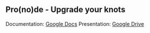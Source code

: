 ## Pro(no)de - Upgrade your knots

Documentation: [Google Docs](https://docs.google.com/document/d/1_qSw3rakNIFVpMq5X3WrAt3hUbJsgGUrAjJJIAk-Nfw/edit?usp=sharing)
Presentation: [Google Drive](https://drive.google.com/file/d/1xn2W0WzrJucoCAJX8CXx1tBhBap3weBk/view?usp=sharing)
